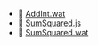 * 📄 [AddInt.wat](AddInt.wat)
* 📄 [SumSquared.js](SumSquared.js)
* 📄 [SumSquared.wat](SumSquared.wat)
